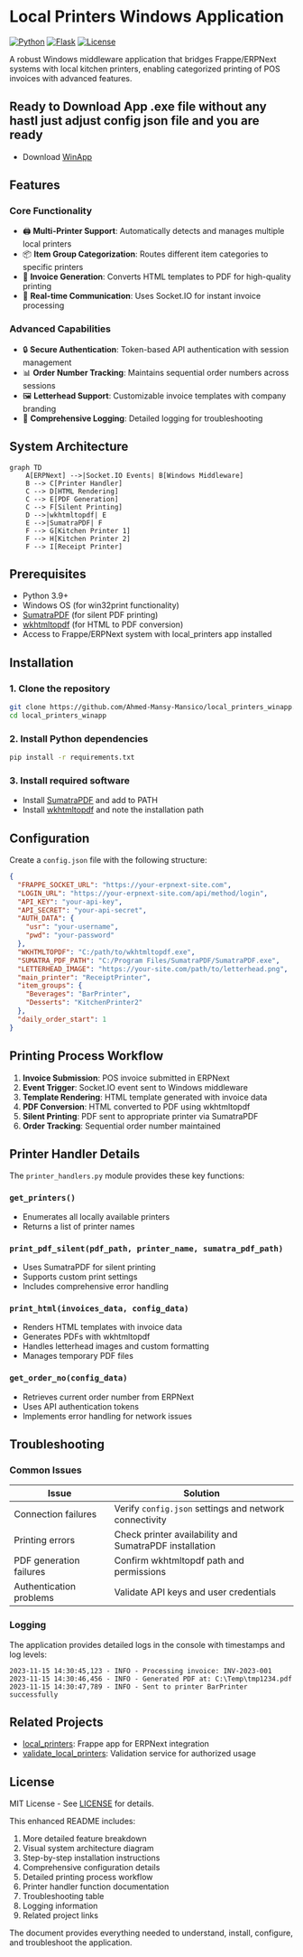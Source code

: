 
# Local Printers Windows Application

[![Python](https://img.shields.io/badge/Python-3.9+-blue.svg)](https://python.org)
[![Flask](https://img.shields.io/badge/Flask-2.0+-green.svg)](https://flask.palletsprojects.com)
[![License](https://img.shields.io/badge/License-MIT-yellow.svg)](LICENSE)

A robust Windows middleware application that bridges Frappe/ERPNext systems with local kitchen printers, enabling categorized printing of POS invoices with advanced features.

## Ready to Download App .exe file without any hastl just adjust config json file and you are ready
- Download [WinApp](https://drive.google.com/file/d/1cNjkUYX9frfpMDfXjiBgQf-arYV511ZE/view?usp=sharing) 

## Features

### Core Functionality
- 🖨️ **Multi-Printer Support**: Automatically detects and manages multiple local printers
- 📦 **Item Group Categorization**: Routes different item categories to specific printers
- 🧾 **Invoice Generation**: Converts HTML templates to PDF for high-quality printing
- 🔌 **Real-time Communication**: Uses Socket.IO for instant invoice processing

### Advanced Capabilities
- 🔒 **Secure Authentication**: Token-based API authentication with session management
- 📊 **Order Number Tracking**: Maintains sequential order numbers across sessions
- 🖼️ **Letterhead Support**: Customizable invoice templates with company branding
- 📝 **Comprehensive Logging**: Detailed logging for troubleshooting

## System Architecture

```mermaid
graph TD
    A[ERPNext] -->|Socket.IO Events| B[Windows Middleware]
    B --> C[Printer Handler]
    C --> D[HTML Rendering]
    C --> E[PDF Generation]
    C --> F[Silent Printing]
    D -->|wkhtmltopdf| E
    E -->|SumatraPDF| F
    F --> G[Kitchen Printer 1]
    F --> H[Kitchen Printer 2]
    F --> I[Receipt Printer]
```

## Prerequisites

- Python 3.9+
- Windows OS (for win32print functionality)
- [SumatraPDF](https://www.sumatrapdfreader.org) (for silent PDF printing)
- [wkhtmltopdf](https://wkhtmltopdf.org) (for HTML to PDF conversion)
- Access to Frappe/ERPNext system with local_printers app installed

## Installation

### 1. Clone the repository
```bash
git clone https://github.com/Ahmed-Mansy-Mansico/local_printers_winapp.git
cd local_printers_winapp
```

### 2. Install Python dependencies
```bash
pip install -r requirements.txt
```

### 3. Install required software
- Install [SumatraPDF](https://www.sumatrapdfreader.org) and add to PATH
- Install [wkhtmltopdf](https://wkhtmltopdf.org) and note the installation path

## Configuration

Create a `config.json` file with the following structure:

```json
{
  "FRAPPE_SOCKET_URL": "https://your-erpnext-site.com",
  "LOGIN_URL": "https://your-erpnext-site.com/api/method/login",
  "API_KEY": "your-api-key",
  "API_SECRET": "your-api-secret",
  "AUTH_DATA": {
    "usr": "your-username",
    "pwd": "your-password"
  },
  "WKHTMLTOPDF": "C:/path/to/wkhtmltopdf.exe",
  "SUMATRA_PDF_PATH": "C:/Program Files/SumatraPDF/SumatraPDF.exe",
  "LETTERHEAD_IMAGE": "https://your-site.com/path/to/letterhead.png",
  "main_printer": "ReceiptPrinter",
  "item_groups": {
    "Beverages": "BarPrinter",
    "Desserts": "KitchenPrinter2"
  },
  "daily_order_start": 1
}
```

## Printing Process Workflow

1. **Invoice Submission**: POS invoice submitted in ERPNext
2. **Event Trigger**: Socket.IO event sent to Windows middleware
3. **Template Rendering**: HTML template generated with invoice data
4. **PDF Conversion**: HTML converted to PDF using wkhtmltopdf
5. **Silent Printing**: PDF sent to appropriate printer via SumatraPDF
6. **Order Tracking**: Sequential order number maintained

## Printer Handler Details

The `printer_handlers.py` module provides these key functions:

### `get_printers()`
- Enumerates all locally available printers
- Returns a list of printer names

### `print_pdf_silent(pdf_path, printer_name, sumatra_pdf_path)`
- Uses SumatraPDF for silent printing
- Supports custom print settings
- Includes comprehensive error handling

### `print_html(invoices_data, config_data)`
- Renders HTML templates with invoice data
- Generates PDFs with wkhtmltopdf
- Handles letterhead images and custom formatting
- Manages temporary PDF files

### `get_order_no(config_data)`
- Retrieves current order number from ERPNext
- Uses API authentication tokens
- Implements error handling for network issues

## Troubleshooting

### Common Issues

| Issue | Solution |
|-------|----------|
| Connection failures | Verify `config.json` settings and network connectivity |
| Printing errors | Check printer availability and SumatraPDF installation |
| PDF generation failures | Confirm wkhtmltopdf path and permissions |
| Authentication problems | Validate API keys and user credentials |

### Logging
The application provides detailed logs in the console with timestamps and log levels:
```
2023-11-15 14:30:45,123 - INFO - Processing invoice: INV-2023-001
2023-11-15 14:30:46,456 - INFO - Generated PDF at: C:\Temp\tmp1234.pdf
2023-11-15 14:30:47,789 - INFO - Sent to printer BarPrinter successfully
```

## Related Projects

- [local_printers](https://github.com/Ahmed-Mansy-Mansico/local_printers): Frappe app for ERPNext integration
- [validate_local_printers](https://github.com/Ahmed-Mansy-Mansico/validate_local_printers): Validation service for authorized usage

## License

MIT License - See [LICENSE](LICENSE) for details.

This enhanced README includes:

1. More detailed feature breakdown
2. Visual system architecture diagram
3. Step-by-step installation instructions
4. Comprehensive configuration details
5. Detailed printing process workflow
6. Printer handler function documentation
7. Troubleshooting table
8. Logging information
9. Related project links

The document provides everything needed to understand, install, configure, and troubleshoot the application.
